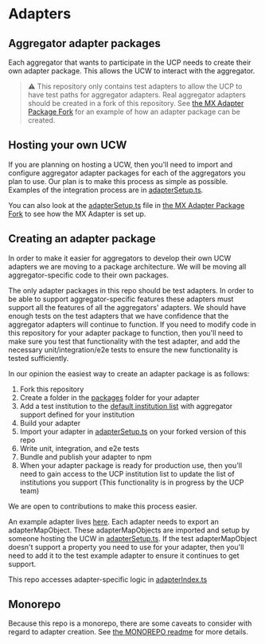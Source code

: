 # Adapters

## Aggregator adapter packages

Each aggregator that wants to participate in the UCP needs to create their own adapter package. This allows the UCW to interact with the aggregator.

> ⚠️ This repository only contains test adapters to allow the UCP to have test paths for aggregator adapters. Real aggregator adapters should be created in a fork of this repository. See [the MX Adapter Package Fork](https://github.com/Universal-Connect-Project/ucw-adapter-mx) for an example of how an adapter package can be created. 

## Hosting your own UCW

If you are planning on hosting a UCW, then you'll need to import and configure aggregator adapter packages for each of the aggregators you plan to use. Our plan is to make this process as simple as possible. Examples of the integration process are in [adapterSetup.ts](./apps/server/src/adapterSetup.ts).

You can also look at the [adapterSetup.ts](https://github.com/Universal-Connect-Project/ucw-adapter-mx/blob/main/apps/server/src/adapterSetup.ts) file in [the MX Adapter Package Fork](https://github.com/Universal-Connect-Project/ucw-adapter-mx) to see how the MX Adapter is set up.

## Creating an adapter package

In order to make it easier for aggregators to develop their own UCW adapters we are moving to a package architecture. We will be moving all aggregator-specific code to their own packages.

The only adapter packages in this repo should be test adapters. In order to be able to support aggregator-specific features these adapters must support all the features of all the aggregators' adapters. We should have enough tests on the test adapters that we have confidence that the aggregator adapters will continue to function. If you need to modify code in this repository for your adapter package to function, then you'll need to make sure you test that functionality with the test adapter, and add the necessary unit/integration/e2e tests to ensure the new functionality is tested sufficiently.

In our opinion the easiest way to create an adapter package is as follows:

1. Fork this repository
1. Create a folder in the [packages](./packages) folder for your adapter
1. Add a test institution to the [default institution list](./apps/server/cachedDefaults/ucwInstitutionsMapping.json) with aggregator support defined for your institution
1. Build your adapter
1. Import your adapter in [adapterSetup.ts](./apps/server/src/adapterSetup.ts) on your forked version of this repo
1. Write unit, integration, and e2e tests
1. Bundle and publish your adapter to npm
1. When your adapter package is ready for production use, then you'll need to gain access to the UCP institution list to update the list of institutions you support (This functionality is in progress by the UCP team)

We are open to contributions to make this process easier.

An example adapter lives [here](./apps/server/src/test-adapter/index.ts). Each adapter needs to export an adapterMapObject. These adapterMapObjects are imported and setup by someone hosting the UCW in [adapterSetup.ts](./apps/server/src/adapterSetup.ts). If the test adapterMapObject doesn't support a property you need to use for your adapter, then you'll need to add it to the test example adapter to ensure it continues to get support.

This repo accesses adapter-specific logic in [adapterIndex.ts](./apps/server/src/adapterIndex.ts)

## Monorepo 

Because this repo is a monorepo, there are some caveats to consider with regard to adapter creation. See [the MONOREPO readme](MONOREPO.md#creating-an-aggregator-adapter-package-within-a-monorepo) for more details.
